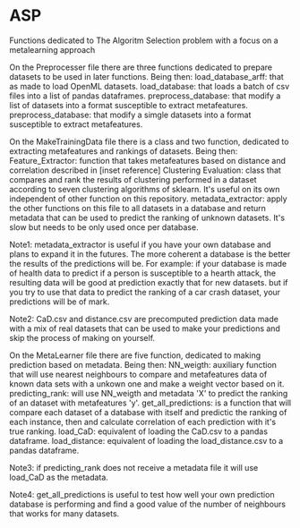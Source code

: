 # ASP
Functions dedicated to The Algoritm Selection problem with a focus on a metalearning approach

On the Preprocesser file there are three functions dedicated to prepare datasets to be used in later functions. Being then:
load_database_arff: that as made to load OpenML datasets.
load_database: that loads a batch of csv files into a list of pandas dataframes.
preprocess_database: that modify a list of datasets into a format susceptible to extract metafeatures.
preprocess_database: that modify a simgle datasets into a format susceptible to extract metafeatures.


On the MakeTrainingData file there is a class and two function, dedicated to extracting metafeatures and rankings of datasets. Being then:
Feature_Extractor: function that takes metafeatures based on distance and correlation described in [inset reference]
Clustering Evaluation: class that compares and rank the results of clustering performed in a dataset according to seven clustering algorithms of sklearn. It's useful on its own independent of other function on this repository.
metadata_extractor: apply the other functions on this file to all datasets in a database and return metadata that can be used to predict the ranking of unknown datasets. It's slow but needs to be only used once per database.


Note1: metadata_extractor is useful if you have your own database and plans to expand it in the futures. The more coherent a database is the better the results of the predictions will be. For example: if your database is made of health data to predict if a person is susceptible to a hearth attack, the resulting data will be good at prediction exactly that for new datasets. but if you try to use that data to predict the ranking of a car crash dataset, your predictions will be of mark.

Note2: CaD.csv and distance.csv are precomputed prediction data made with a mix of real datasets that can be used to make your predictions and skip the process of making on yourself.


On the MetaLearner file there are five function, dedicated to making prediction based on metadata. Being then:
NN_weigth: auxiliary function that will use nearest neighbours to compare and metafeatures data of known data sets with a unkown one and make a weight vector based on it.
predicting_rank: will use NN_weigth and metadata 'X' to predict the ranking of an dataset with metafeatures 'y'.
get_all_predictions: is a function that will compare each dataset of a database with itself and predictic the ranking of each instance, then and calculate correlation of each prediction with it's true ranking.
load_CaD: equivalent of loading the CaD.csv to a pandas dataframe.
load_distance: equivalent of loading the load_distance.csv to a pandas dataframe.


Note3: if predicting_rank does not receive a metadata file it will use load_CaD as the metadata.

Note4: get_all_predictions is useful to test how well your own prediction database is performing and find a good value of the number of neighbours that works for many datasets.
